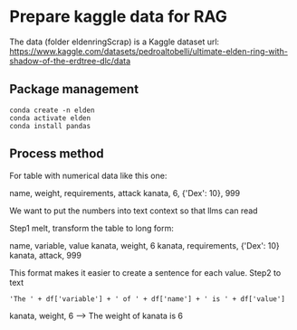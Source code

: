 # Prepare kaggle data for RAG

The data (folder eldenringScrap) is a Kaggle dataset url: https://www.kaggle.com/datasets/pedroaltobelli/ultimate-elden-ring-with-shadow-of-the-erdtree-dlc/data

## Package management

```
conda create -n elden
conda activate elden
conda install pandas
```

## Process method

For table with numerical data like this one:

name, weight, requirements, attack
kanata, 6, {'Dex': 10}, 999

We want to put the numbers into text context so that llms can read

Step1 melt, transform the table to long form:

name, variable, value
kanata, weight, 6
kanata, requirements, {'Dex': 10}
kanata, attack, 999

This format makes it easier to create a sentence for each value.
Step2 to text
```
'The ' + df['variable'] + ' of ' + df['name'] + ' is ' + df['value']
```
kanata, weight, 6 --> The weight of kanata is 6
